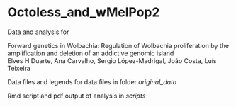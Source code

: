 # Octoless_and_wMelPop2

Data and analysis for  

Forward genetics in Wolbachia: Regulation of Wolbachia proliferation by the amplification and deletion of an addictive genomic island  
Elves H Duarte, Ana Carvalho, Sergio López-Madrigal, João Costa, Luís Teixeira  



Data files and legends for data files in folder *original_data*  

Rmd script and pdf output of analysis in *scripts*
